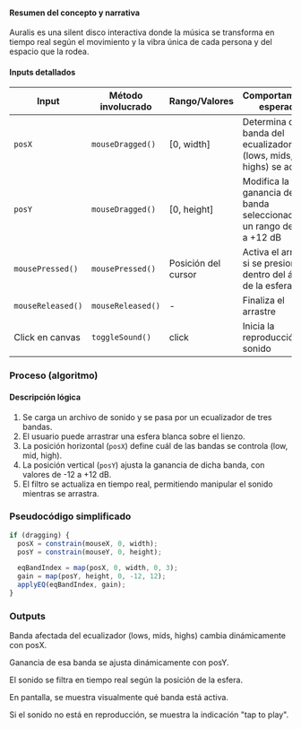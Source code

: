 
#### Resumen del concepto y narrativa

Auralis es una silent disco interactiva donde la música se transforma en tiempo real según el movimiento y la vibra única de cada persona y del espacio que la rodea.

#### Inputs detallados

| Input            | Método involucrado      | Rango/Valores                | Comportamiento esperado                                                                 |
|------------------|--------------------------|------------------------------|-----------------------------------------------------------------------------------------|
| `posX`           | `mouseDragged()`         | [0, width]                   | Determina qué banda del ecualizador (lows, mids, highs) se activa                      |
| `posY`           | `mouseDragged()`         | [0, height]                  | Modifica la ganancia de la banda seleccionada, en un rango de -12 a +12 dB             |
| `mousePressed()` | `mousePressed()`         | Posición del cursor          | Activa el arrastre si se presiona dentro del área de la esfera                         |
| `mouseReleased()`| `mouseReleased()`        | -                            | Finaliza el arrastre                                                                    |
| Click en canvas  | `toggleSound()`          | click                        | Inicia la reproducción de sonido                                                        |

### Proceso (algoritmo)

#### Descripción lógica

1. Se carga un archivo de sonido y se pasa por un ecualizador de tres bandas.
2. El usuario puede arrastrar una esfera blanca sobre el lienzo.
3. La posición horizontal (`posX`) define cuál de las bandas se controla (low, mid, high).
4. La posición vertical (`posY`) ajusta la ganancia de dicha banda, con valores de -12 a +12 dB.
5. El filtro se actualiza en tiempo real, permitiendo manipular el sonido mientras se arrastra.

### Pseudocódigo simplificado

```js
if (dragging) {
  posX = constrain(mouseX, 0, width);
  posY = constrain(mouseY, 0, height);

  eqBandIndex = map(posX, 0, width, 0, 3);
  gain = map(posY, height, 0, -12, 12);
  applyEQ(eqBandIndex, gain);
}
```

### Outputs

Banda afectada del ecualizador (lows, mids, highs) cambia dinámicamente con posX.

Ganancia de esa banda se ajusta dinámicamente con posY.

El sonido se filtra en tiempo real según la posición de la esfera.

En pantalla, se muestra visualmente qué banda está activa.

Si el sonido no está en reproducción, se muestra la indicación "tap to play".


